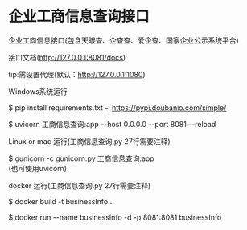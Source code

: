 # 企业工商信息查询接口
企业工商信息接口(包含天眼查、企查查、爱企查、国家企业公示系统平台)

接口文档(http://127.0.0.1:8081/docs)

tip:需设置代理(默认：http://127.0.0.1:1080)

Windows系统运行

$ pip install requirements.txt -i https://pypi.doubanio.com/simple/

$ uvicorn 工商信息查询:app --host 0.0.0.0 --port 8081 --reload

Linux or mac 运行(工商信息查询.py 27行需要注释)

$ gunicorn -c gunicorn.py 工商信息查询:app  
(也可使用uvicorn)

docker 运行(工商信息查询.py 27行需要注释)

$ docker build -t businessInfo .

$ docker run --name businessInfo -d -p 8081:8081 businessInfo
